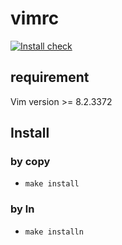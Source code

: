 # vimrc

[![Install check](https://github.com/biosugar0/vimrc/actions/workflows/installcheck.yaml/badge.svg)](https://github.com/biosugar0/vimrc/actions/workflows/installcheck.yaml)

## requirement
Vim version >= 8.2.3372

## Install

### by copy
* `make install`

### by ln
* `make installn`
